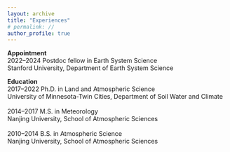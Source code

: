 ```yaml
---
layout: archive
title: "Experiences"
# permalink: //
author_profile: true
---
```

**Appointment**<br>
2022–2024 Postdoc fellow in Earth System Science<br>
Stanford University, Department of Earth System Science

**Education**<br>
2017–2022 Ph.D. in Land and Atmospheric Science<br>
University of Minnesota-Twin Cities, Department of Soil Water and Climate<br><br>
2014–2017 M.S. in Meteorology<br>
Nanjing University, School of Atmospheric Sciences<br><br>
2010–2014 B.S. in Atmospheric Science<br>
Nanjing University, School of Atmospheric Sciences
